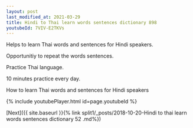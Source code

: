 ```yaml
---
layout: post
last_modified_at: 2021-03-29
title: Hindi to Thai learn words sentences dictionary 898 
youtubeId: 7VIV-E2TKVs
---
```

 
 
Helps to learn Thai words and sentences for Hindi speakers.

Opportunitiy to repeat the words sentences. 

Practice Thai language. 
 
10 minutes practice every day. 
 
How to learn Thai words and sentences for Hindi speakers 
 
{% include youtubePlayer.html id=page.youtubeId %}
 
 
[Next]({{ site.baseurl }}{% link  split1/_posts/2018-10-20-Hindi to thai learn words sentences dictionary 52 .md%})
 
